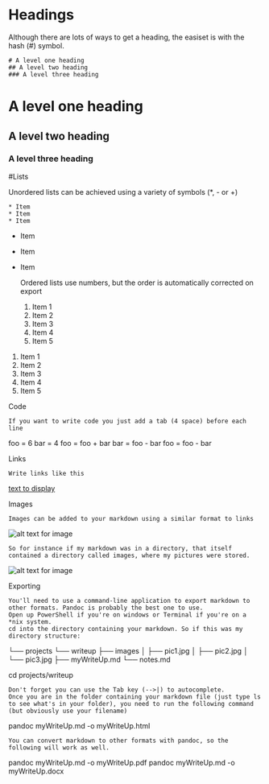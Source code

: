 # Headings

Although there are lots of ways to get a heading, the easiset is with the hash (#) symbol.

    # A level one heading
    ## A level two heading
    ### A level three heading
    
# A level one heading
## A level two heading
### A level three heading

#Lists

 Unordered lists can be achieved using a variety of symbols (*, - or +)

    * Item
    * Item
    * Item

* Item
* Item
* Item

    Ordered lists use numbers, but the order is automatically corrected on export

    1. Item 1
    2. Item 2
    3. Item 3
    6. Item 4
    2. Item 5

1. Item 1
2. Item 2
3. Item 3
6. Item 4
2. Item 5


Code

    If you want to write code you just add a tab (4 space) before each line

foo = 6
bar = 4
foo = foo + bar
bar = foo - bar
foo = foo - bar

Links

    Write links like this

[text to display](http://www.example.com)

Images

    Images can be added to your markdown using a similar format to links

![alt text for image](relative/location/of/image.jpg)

    So for instance if my markdown was in a directory, that itself contained a directory called images, where my pictures were stored.

![alt text for image](images/image.jpg)

Exporting

    You'll need to use a command-line application to export markdown to other formats. Pandoc is probably the best one to use.
    Open up PowerShell if you're on windows or Terminal if you're on a *nix system.
    cd into the directory containing your markdown. So if this was my directory structure:

└── projects
    └── writeup
        ├── images
        │   ├── pic1.jpg
        │   ├── pic2.jpg
        │   └── pic3.jpg
        ├── myWriteUp.md
        └── notes.md

cd projects/writeup

    Don't forget you can use the Tab key (-->|) to autocomplete.
    Once you are in the folder containing your markdown file (just type ls to see what's in your folder), you need to run the following command (but obviously use your filename)

pandoc myWriteUp.md -o myWriteUp.html

    You can convert markdown to other formats with pandoc, so the following will work as well.

pandoc myWriteUp.md -o myWriteUp.pdf
pandoc myWriteUp.md -o myWriteUp.docx

